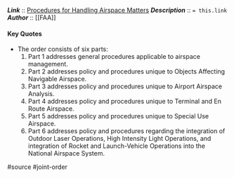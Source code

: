 ***Link***      :: [Procedures for Handling Airspace Matters](https://www.faa.gov/documentLibrary/media/Order/7400.2P_Basic_w_Chg_1_dtd_10-5-23.pdf)
***Description***      :: `= this.link`
***Author*** :: [[FAA]]

#### Key Quotes
* The order consists of six parts:
	1. Part 1 addresses general procedures applicable to airspace management.
	2. Part 2 addresses policy and procedures unique to Objects Affecting Navigable Airspace.
	3. Part 3 addresses policy and procedures unique to Airport Airspace Analysis.
	4. Part 4 addresses policy and procedures unique to Terminal and En Route Airspace.
	5. Part 5 addresses policy and procedures unique to Special Use Airspace.
	6. Part 6 addresses policy and procedures regarding the integration of Outdoor Laser Operations, High Intensity Light Operations, and integration of Rocket and Launch-Vehicle Operations into the National Airspace System.

#source #joint-order